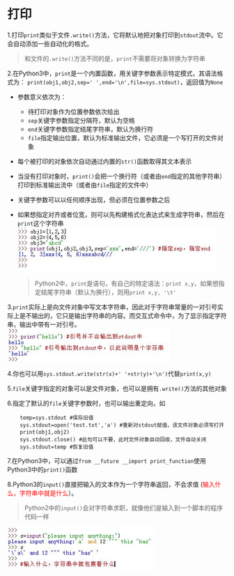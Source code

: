 <!--
    作者：华校专
    email: huaxz1986@163.com
**  本文档可用于个人学习目的，不得用于商业目的  **
-->
# 打印 
1.打印`print`类似于文件`.write()`方法，它将默认地把对象打印到`stdout`流中。它会自动添加一些自动化的格式。
> 和文件的`.write()`方法不同的是，`print`不需要将对象转换为字符串

2.在Python3中，`print`是一个内置函数，用关键字参数表示特定模式，其语法格式为：
  `print(obj1,obj2,sep=' ',end='\n',file=sys.stdout)`，返回值为`None`

* 参数意义依次为：
	* 待打印对象作为位置参数依次给出
	* `sep`关键字参数指定分隔符，默认为空格
	* `end`关键字参数指定结尾字符串，默认为换行符
	* `file`指定输出位置，默认为标准输出文件，它必须是一个写打开的文件对象
* 每个被打印的对象依次自动通过内置的`str()`函数取得其文本表示
* 当没有打印对象时，`print()`会把一个换行符（或者由`end`指定的其他字符串）打印到标准输出流中（或者由`file`指定的文件中）
* 关键字参数可以以任何顺序出现，但必须在位置参数之后
* 如果想指定对齐或者位宽，则可以先构建格式化表达式来生成字符串，然后在`print`这个字符串  
![print示例](../imgs/python_12_1.JPG)

  >Python2中，`print`是语句，有自己的特定语法：`print x,y`，如果想指定结尾字符串（默认为换行），则用`print x,y, '\t'` 

3.`print`实际上是向文件对象中写文本字符串，因此对于字符串常量的一对引号实际上是不输出的，它只是输出字符串的内容。而交互式命令中，为了显示指定字符串，输出中带有一对引号。  
![print与交互式显示区别](../imgs/python_12_2.JPG)

4.你也可以用`sys.stdout.write(str(x)+' '+str(y)+'\n')`代替`print(x,y)`  

5.`file`关键字指定的对象可以是文件对象，也可以是拥有`.write()`方法的其他对象

6.指定了默认的`file`关键字参数时，也可以输出重定向，如

```
	temp=sys.stdout #保存旧值
	sys.stdout=open('test.txt','a') #重新对stdout赋值，该文件对象必须写打开
	print(obj1,obj2)
	sys.stdout.close() #此句可以不要，此时文件对象自动回收，文件自动关闭
	sys.stdout=temp #恢复旧值
```
7.在Python3中，可以通过`from __future __import print_function`使用Python3中的`print()`函数

8.Python3的`input()`直接把输入的文本作为一个字符串返回，不会求值
  (<font color='red'>输入什么，字符串中就是什么</font>）。
>Python2中的`input()`会对字符串求职，就像他们是输入到一个脚本的程序代码一样

  ![input函数](../imgs/python_12_3.JPG)



